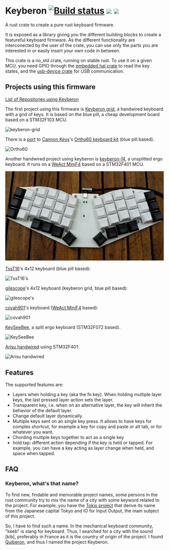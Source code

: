# Keyberon [![Build status](https://travis-ci.org/TeXitoi/keyberon.svg?branch=master)](https://travis-ci.org/TeXitoi/keyberon) [![](https://img.shields.io/crates/v/keyberon.svg)](https://crates.io/crates/keyberon) [![](https://docs.rs/keyberon/badge.svg)](https://docs.rs/keyberon)

A rust crate to create a pure rust keyboard firmware.

It is exposed as a library giving you the different building blocks to
create a featureful keyboard firmware. As the different functionality
are interconected by the user of the crate, you can use only the parts
you are interested in or easily insert your own code in between.

This crate is a no_std crate, running on stable rust. To use it on a
given MCU, you need GPIO through the [embedded hal
crate](https://crates.io/crates/embedded-hal) to read the key states,
and the [usb-device crate](https://crates.io/crates/usb-device) for
USB communication.

## Projects using this firmware

[List of Repositories using Keyberon](./KEYBOARDS.md)

The first project using this firmware is [Keyberon
grid](https://github.com/TeXitoi/keyberon-grid), a handwired keyboard
with a grid of keys. It is based on the blue pill, a cheap development
board based on a STM32F103 MCU.

![keyberon-grid](https://raw.githubusercontent.com/TeXitoi/keyberon-grid/master/images/keyberon.jpg)

There is a [port](https://github.com/TeXitoi/ortho60-keyberon) to
[Cannon Keys](https://cannonkeys.com/)'s [Ortho60 keyboard
kit](https://cannonkeys.com/collections/frontpage/products/ortho60)
(blue pill based).

![Ortho60](https://cdn.shopify.com/s/files/1/0238/7342/1376/products/Ortho60_1024x1024@2x.jpg)

Another handwired project using keyberon is
[keyberon-f4](https://github.com/TeXitoi/keyberon-f4), a unsplitted
ergo keyboard. It runs on a [WeAct
MiniF4](https://github.com/WeActStudio/WeActStudio.MiniSTM32F4x1) based on a
STM32F401 MCU.

![keyberon-f4](https://raw.githubusercontent.com/TeXitoi/keyberon-f4/master/images/keyberon-44.jpg)

[TssT16](https://github.com/TssT16)'s 4x12 keyboard (blue pill based):

![TssT16's](https://user-images.githubusercontent.com/12481562/81586297-97996e80-93b5-11ea-86e1-c4358854477e.jpg)

[gilescope](https://github.com/gilescope)'s 4x12 keyboard (keyberon
grid, blue pill based):

![gilescope's](https://i.redd.it/syvlwmkd77851.jpg)

[covah901](https://www.reddit.com/user/covah901/)'s keyboard ([WeAct
MiniF4](https://github.com/WeActStudio/WeActStudio.MiniSTM32F4x1) based):

![covah901](https://i.redd.it/gnkfymu0gwo41.jpg)

[KeySeeBee](https://github.com/TeXitoi/keyseebee), a split ergo
keyboard (STM32F072 based).

![KeySeeBee](https://raw.githubusercontent.com/TeXitoi/keyseebee/master/images/keyseebee.jpg)

[Arisu handwired](https://github.com/help-14/arisu-handwired) using STM32F401.

![Arisu handwired](https://camo.githubusercontent.com/78ea99b5e8a884d8182c9764bcb52f3fe13d47d102da6a7d80e3a82e9abcb723/68747470733a2f2f692e696d6775722e636f6d2f30334c356f63702e6a7067)

## Features

The supported features are:
 - Layers when holding a key (aka the fn key). When holding multiple
   layer keys, the last pressed layer action sets the layer.
 - Transparent key, i.e. when on an alternative layer, the key will
   inherit the behavior of the default layer.
 - Change default layer dynamically.
 - Multiple keys sent on an single key press. It allows to have keys
   for complex shortcut, for example a key for copy and paste or alt tab, or
   for whatever you want.
 - Chording multiple keys together to act as a single key
 - hold tap: different action depending if the key is held or
   tapped. For example, you can have a key acting as layer change when
   held, and space when tapped.
   

## FAQ

### Keyberon, what's that name?

To find new, findable and memorable project names, some persons in the rust community try to mix the name of a city with some keyword related to the project. For example, you have the [Tokio project](https://tokio.rs/) that derive its name from the Japanese capital Tokyo and IO for Input Output, the main subject of this project.

So, I have to find such a name. In the mechanical keyboard community, "keeb" is slang for keyboard. Thus, I searched for a city with the sound [kib], preferably in France as it is the country of origin of the project. I found [Quiberon](https://en.wikipedia.org/wiki/Quiberon), and thus I named the project Keyberon.
